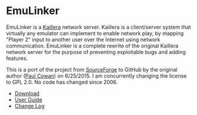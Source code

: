 # EmuLinker

EmuLinker is a [Kaillera](http://www.kaillera.com/) network server. Kaillera is a client/server system that virtually any emulator can implement to enable network play, by mapping "Player 2" input to another user over the Internet using network communication.  EmuLinker is a complete rewrite of the original Kaillera network server for the purpose of preventing exploitable bugs and adding features.

This is a port of the project from [SourceForge](https://sourceforge.net/projects/emulinker) to GitHub by the original author ([Paul Cowan](https://github.com/monospacesoftware)) on 6/25/2015.  I am concurrently changing the license to GPL 2.0.  No code has changed since 2006.

+ [Download](raw/master/package/archive/emulinker-kaillera-server-1.0.2.zip)
+ [User Guide](package/emulinker/doc/quickstart.txt)
+ [Change Log](package/emulinker/README.txt)
